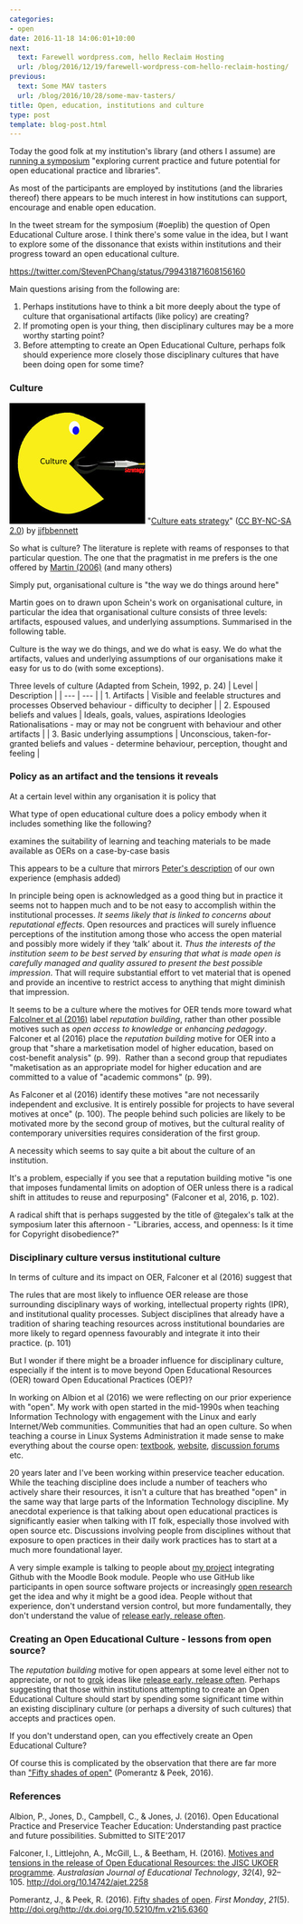 ```yaml
---
categories:
- open
date: 2016-11-18 14:06:01+10:00
next:
  text: Farewell wordpress.com, hello Reclaim Hosting
  url: /blog/2016/12/19/farewell-wordpress-com-hello-reclaim-hosting/
previous:
  text: Some MAV tasters
  url: /blog/2016/10/28/some-mav-tasters/
title: Open, education, institutions and culture
type: post
template: blog-post.html
---
```

Today the good folk at my institution's library (and others I assume) are [running a symposium](http://www.usq.edu.au/connect-create-curate) "exploring current practice and future potential for open educational practice and libraries".

As most of the participants are employed by institutions (and the libraries thereof) there appears to be much interest in how institutions can support, encourage and enable open education.

In the tweet stream for the symposium (#oeplib) the question of Open Educational Culture arose. I think there's some value in the idea, but I want to explore some of the dissonance that exists within institutions and their progress toward an open educational culture.

https://twitter.com/StevenPChang/status/799431871608156160

Main questions arising from the following are:

1. Perhaps institutions have to think a bit more deeply about the type of culture that organisational artifacts (like policy) are creating?
2. If promoting open is your thing, then disciplinary cultures may be a more worthy starting point?
3. Before attempting to create an Open Educational Culture, perhaps folk should experience more closely those disciplinary cultures that have been doing open for some time?

### Culture

[![Culture eats strategy by jjfbbennett, on Flickr](images/8256143475_d864e5f011_m.jpg "Culture eats strategy by jjfbbennett, on Flickr")](https://www.flickr.com/photos/jjfbbennett/8256143475/) "[Culture eats strategy](https://www.flickr.com/photos/jjfbbennett/8256143475/)" ([CC BY-NC-SA 2.0](https://creativecommons.org/licenses/by-nc-sa/2.0/)) by [jjfbbennett](https://www.flickr.com/people/jjfbbennett/)

So what is culture? The literature is replete with reams of responses to that particular question. The one that the pragmatist in me prefers is the one offered by [Martin (2006)](http://southernlibrarianship.icaap.org/content/v07n01/martin_m01.htm) (and many others)

Simply put, organisational culture is "the way we do things around here"

Martin goes on to drawn upon Schein's work on organisational culture, in particular the idea that organisational culture consists of three levels: artifacts, espoused values, and underlying assumptions. Summarised in the following table.

Culture is the way we do things, and we do what is easy. We do what the artifacts, values and underlying assumptions of our organisations make it easy for us to do (with some exceptions).

Three levels of culture (Adapted from Schein, 1992, p. 24)
| Level | Description |
| --- | --- |
| 1\. Artifacts | Visible and feelable structures and processes  Observed behaviour - difficulty to decipher |
| 2\. Espoused beliefs and values | Ideals, goals, values, aspirations  Ideologies  Rationalisations - may or may not be congruent with behaviour and other artifacts |
| 3\. Basic underlying assumptions | Unconscious, taken-for-granted beliefs and values - determine behaviour, perception, thought and feeling |

### Policy as an artifact and the tensions it reveals

At a certain level within any organisation it is policy that

What type of open educational culture does a policy embody when it includes something like the following?

examines the suitability of learning and teaching materials to be made available as OERs on a case-by-case basis

This appears to be a culture that mirrors [Peter's description](https://oepuqusq.wordpress.com/2016/09/02/bringing-up-the-rear/) of our own experience (emphasis added)

In principle being open is acknowledged as a good thing but in practice it seems not to happen much and to be not easy to accomplish within the institutional processes. _It seems likely that is linked to concerns about reputational effects_. Open resources and practices will surely influence perceptions of the institution among those who access the open material and possibly more widely if they ‘talk’ about it. _Thus the interests of the institution seem to be best served by ensuring that what is made open is carefully managed and quality assured to present the best possible impression_. That will require substantial effort to vet material that is opened and provide an incentive to restrict access to anything that might diminish that impression.

It seems to be a culture where the motives for OER tends more toward what [Falcolner et al (2016)](https://ajet.org.au/index.php/AJET/article/view/2258) label _reputation building_, rather than other possible motives such as _open access to knowledge_ or _enhancing pedagogy_. Falconer et al (2016) place the _reputation building_ motive for OER into a group that "share a marketisation model of higher education, based on cost-benefit analysis" (p. 99).  Rather than a second group that repudiates "maketisation as an appropriate model for higher education and are committed to a value of "academic commons" (p. 99).

As Falconer et al (2016) identify these motives "are not necessarily independent and exclusive. It is entirely possible for projects to have several motives at once" (p. 100). The people behind such policies are likely to be motivated more by the second group of motives, but the cultural reality of contemporary universities requires consideration of the first group.

A necessity which seems to say quite a bit about the culture of an institution.

It's a problem, especially if you see that a reputation building motive "is one that imposes fundamental limits on adoption of OER unless there is a radical shift in attitudes to reuse and repurposing" (Falconer et al, 2016, p. 102).

A radical shift that is perhaps suggested by the title of @tegalex's talk at the symposium later this afternoon - "Libraries, access, and openness: Is it time for Copyright disobedience?"

### Disciplinary culture versus institutional culture

In terms of culture and its impact on OER, Falconer et al (2016) suggest that

The rules that are most likely to influence OER release are those surrounding disciplinary ways of working, intellectual property rights (IPR), and institutional quality processes. Subject disciplines that already have a tradition of sharing teaching resources across institutional boundaries are more likely to regard openness favourably and integrate it into their practice. (p. 101)

But I wonder if there might be a broader influence for disciplinary culture, especially if the intent is to move beyond Open Educational Resources (OER) toward Open Educational Practices (OEP)?

In working on Albion et al (2016) we were reflecting on our prior experience with "open". My work with open started in the mid-1990s when teaching Information Technology with engagement with the Linux and early Internet/Web communities. Communities that had an open culture. So when teaching a course in Linux Systems Administration it made sense to make everything about the course open: [textbook](http://web.archive.org/web/19971017052720/http://mc.cqu.edu.au/subjects/85321/study-guide/index.html), [website](http://web.archive.org/web/19971017051530/http://mc.cqu.edu.au/subjects/85321/index.html), [discussion forums](http://web.archive.org/web/19971017052750/http://mc.cqu.edu.au/subjects/85321/groups/index.html) etc.

20 years later and I've been working within preservice teacher education. While the teaching discipline does include a number of teachers who actively share their resources, it isn't a culture that has breathed "open" in the same way that large parts of the Information Technology discipline. My anecdotal experience is that talking about open educational practices is significantly easier when talking with IT folk, especially those involved with open source etc. Discussions involving people from disciplines without that exposure to open practices in their daily work practices has to start at a much more foundational layer.

A very simple example is talking to people about [my project](https://github.com/djplaner/moodle-booktool_github) integrating Github with the Moodle Book module. People who use GitHub like participants in open source software projects or increasingly [open research](https://en.wikipedia.org/wiki/Open_research) get the idea and why it might be a good idea. People without that experience, don't understand version control, but more fundamentally, they don't understand the value of [release early, release often](https://en.wikipedia.org/wiki/Release_early,_release_often).

### Creating an Open Educational Culture - lessons from open source?

The _reputation building_ motive for open appears at some level either not to appreciate, or not to [grok](https://en.wikipedia.org/wiki/Grok) ideas like [release early, release often](https://en.wikipedia.org/wiki/Release_early,_release_often). Perhaps suggesting that those within institutions attempting to create an Open Educational Culture should start by spending some significant time within an existing disciplinary culture (or perhaps a diversity of such cultures) that accepts and practices open.

If you don't understand open, can you effectively create an Open Educational Culture?

Of course this is complicated by the observation that there are far more than ["Fifty shades of open"](http://firstmonday.org/article/view/6360/5460) (Pomerantz & Peek, 2016).

### References

Albion, P., Jones, D., Campbell, C., & Jones, J. (2016). Open Educational Practice and Preservice Teacher Education: Understanding past practice and future possibilities. Submitted to SITE'2017

Falconer, I., Littlejohn, A., McGill, L., & Beetham, H. (2016). [Motives and tensions in the release of Open Educational Resources: the JISC UKOER programme](https://ajet.org.au/index.php/AJET/article/view/2258). _Australasian Journal of Educational Technology_, _32_(4), 92–105. http://doi.org/10.14742/ajet.2258

Pomerantz, J., & Peek, R. (2016). [Fifty shades of open](http://firstmonday.org/article/view/6360/5460). _First Monday_, _21_(5). http://doi.org/http://dx.doi.org/10.5210/fm.v21i5.6360